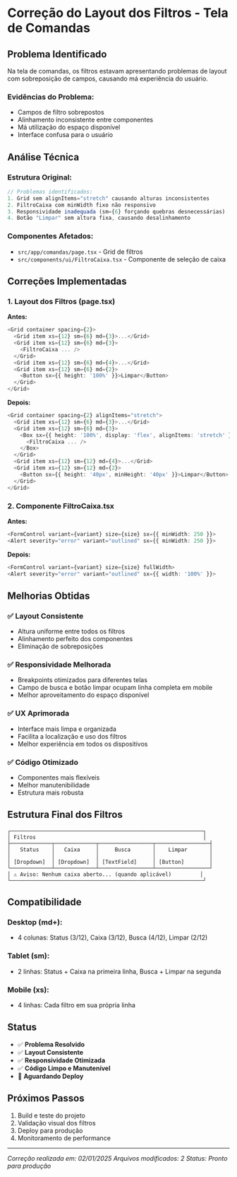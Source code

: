 # Correção do Layout dos Filtros - Tela de Comandas

## Problema Identificado
Na tela de comandas, os filtros estavam apresentando problemas de layout com sobreposição de campos, causando má experiência do usuário.

### Evidências do Problema:
- Campos de filtro sobrepostos
- Alinhamento inconsistente entre componentes
- Má utilização do espaço disponível
- Interface confusa para o usuário

## Análise Técnica

### Estrutura Original:
```typescript
// Problemas identificados:
1. Grid sem alignItems="stretch" causando alturas inconsistentes
2. FiltroCaixa com minWidth fixo não responsivo
3. Responsividade inadequada (sm={6} forçando quebras desnecessárias)
4. Botão "Limpar" sem altura fixa, causando desalinhamento
```

### Componentes Afetados:
- `src/app/comandas/page.tsx` - Grid de filtros
- `src/components/ui/FiltroCaixa.tsx` - Componente de seleção de caixa

## Correções Implementadas

### 1. **Layout dos Filtros (page.tsx)**

**Antes:**
```typescript
<Grid container spacing={2}>
  <Grid item xs={12} sm={6} md={3}>...</Grid>
  <Grid item xs={12} sm={6} md={3}>
    <FiltroCaixa ... />
  </Grid>
  <Grid item xs={12} sm={6} md={4}>...</Grid>
  <Grid item xs={12} sm={6} md={2}>
    <Button sx={{ height: '100%' }}>Limpar</Button>
  </Grid>
</Grid>
```

**Depois:**
```typescript
<Grid container spacing={2} alignItems="stretch">
  <Grid item xs={12} sm={6} md={3}>...</Grid>
  <Grid item xs={12} sm={6} md={3}>
    <Box sx={{ height: '100%', display: 'flex', alignItems: 'stretch' }}>
      <FiltroCaixa ... />
    </Box>
  </Grid>
  <Grid item xs={12} sm={12} md={4}>...</Grid>
  <Grid item xs={12} sm={12} md={2}>
    <Button sx={{ height: '40px', minHeight: '40px' }}>Limpar</Button>
  </Grid>
</Grid>
```

### 2. **Componente FiltroCaixa.tsx**

**Antes:**
```typescript
<FormControl variant={variant} size={size} sx={{ minWidth: 250 }}>
<Alert severity="error" variant="outlined" sx={{ minWidth: 250 }}>
```

**Depois:**
```typescript
<FormControl variant={variant} size={size} fullWidth>
<Alert severity="error" variant="outlined" sx={{ width: '100%' }}>
```

## Melhorias Obtidas

### ✅ **Layout Consistente**
- Altura uniforme entre todos os filtros
- Alinhamento perfeito dos componentes
- Eliminação de sobreposições

### ✅ **Responsividade Melhorada**
- Breakpoints otimizados para diferentes telas
- Campo de busca e botão limpar ocupam linha completa em mobile
- Melhor aproveitamento do espaço disponível

### ✅ **UX Aprimorada**
- Interface mais limpa e organizada
- Facilita a localização e uso dos filtros
- Melhor experiência em todos os dispositivos

### ✅ **Código Otimizado**
- Componentes mais flexíveis
- Melhor manutenibilidade
- Estrutura mais robusta

## Estrutura Final dos Filtros

```
┌─────────────────────────────────────────────────────────────┐
│ Filtros                                                     │
├─────────────┬─────────────┬─────────────────┬─────────────────┤
│   Status    │   Caixa     │     Busca       │    Limpar       │
│             │             │                 │                 │
│ [Dropdown]  │ [Dropdown]  │ [TextField]     │ [Button]        │
└─────────────┴─────────────┴─────────────────┴─────────────────┘
│ ⚠️ Aviso: Nenhum caixa aberto... (quando aplicável)         │
└─────────────────────────────────────────────────────────────┘
```

## Compatibilidade

### Desktop (md+):
- 4 colunas: Status (3/12), Caixa (3/12), Busca (4/12), Limpar (2/12)

### Tablet (sm):
- 2 linhas: Status + Caixa na primeira linha, Busca + Limpar na segunda

### Mobile (xs):
- 4 linhas: Cada filtro em sua própria linha

## Status
- ✅ **Problema Resolvido**
- ✅ **Layout Consistente**
- ✅ **Responsividade Otimizada**
- ✅ **Código Limpo e Manutenível**
- 🔄 **Aguardando Deploy**

## Próximos Passos
1. Build e teste do projeto
2. Validação visual dos filtros
3. Deploy para produção
4. Monitoramento de performance

---
*Correção realizada em: 02/01/2025*
*Arquivos modificados: 2*
*Status: Pronto para produção* 